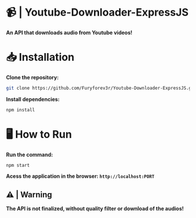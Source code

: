 # 📹 | Youtube-Downloader-ExpressJS
**An API that downloads audio from Youtube videos!**
# 📥 Installation
**Clone the repository:**
```bash
git clone https://github.com/Furyforev3r/Youtube-Downloader-ExpressJS.git
```
**Install dependencies:**
```bash
npm install
```
# 🖥️ How to Run
**Run the command:**
```bash
npm start
```
 **Acess the application in the browser: `http://localhost:PORT`**

## ⚠️ | Warning
**The API is not finalized, without quality filter or download of the audios!**
